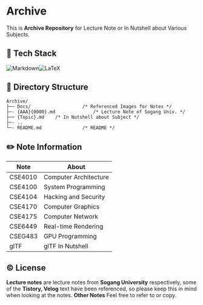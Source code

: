 # Archive
This is **Archive Repository** for Lecture Note or In Nutshell about Various Subjects.

## 🔧 Tech Stack

![Markdown](https://img.shields.io/badge/Markdown-000000?style=for-the-badge&logo=markdown&logoColor=white)![LaTeX](https://img.shields.io/badge/LaTeX-008080?style=for-the-badge&logo=latex&logoColor=white)

## 📁 Directory Structure

``` plaintext
Archive/
├── Docs/                   /* Referenced Images for Notes */
├─- {AAA}{0000}.md              /* Lecture Note of Sogang Univ. */
├── {Topic}.md    /* In Nutshell about Subject */
├─- ..
└─- README.md               /* README */
```

## ✏️ Note Information

| Note    | About                 |
| ------- | --------------------- |
| CSE4010 | Computer Architecture |
| CSE4100 | System Programming    |
| CSE4104 | Hacking and Security  |
| CSE4170 | Computer Graphics     |
| CSE4175 | Computer Network      |
| CSE6449 | Real-time Rendering   |
| CSEG483 | GPU Programming       |
| glTF    | glTF In Nutshell      |

## ©️ License

**Lecture notes** are lecture notes from **Sogang University** respectively, some of the **Tistory, Velog** text have been referenced, so please keep this in mind when looking at the notes.
**Other Notes** Feel free to refer to or copy.